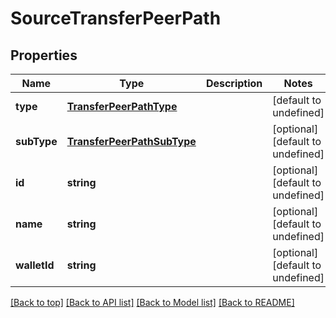 # SourceTransferPeerPath

## Properties

|Name | Type | Description | Notes|
|------------ | ------------- | ------------- | -------------|
|**type** | [**TransferPeerPathType**](TransferPeerPathType.md) |  | [default to undefined]|
|**subType** | [**TransferPeerPathSubType**](TransferPeerPathSubType.md) |  | [optional] [default to undefined]|
|**id** | **string** |  | [optional] [default to undefined]|
|**name** | **string** |  | [optional] [default to undefined]|
|**walletId** | **string** |  | [optional] [default to undefined]|




[[Back to top]](#) [[Back to API list]](../../README.md#documentation-for-api-endpoints) [[Back to Model list]](../../README.md#documentation-for-models) [[Back to README]](../../README.md)
